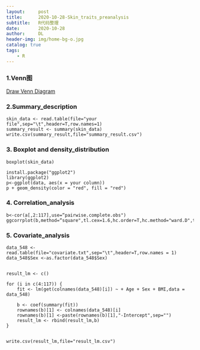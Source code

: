 ```yaml
---
layout:     post
title:      2020-10-28-Skin_traits_preanalysis
subtitle:   R代码整理
date:       2020-10-28
author:     DL
header-img: img/home-bg-o.jpg
catalog: true
tags:
    - R
---
```


### 1.Venn图

[Draw Venn Diagram](http://bioinformatics.psb.ugent.be/webtools/Venn/)

### 2.Summary_description

```
skin_data <- read.table(file="your file",sep="\t",header=T,row.names=1)
summary_result <- summary(skin_data)
write.csv(summary_result,file="summary_result.csv")

```

### 3. Boxplot and density_distribution

```
boxplot(skin_data)

install.package("ggplot2")
library(ggplot2)
p<-ggplot(data, aes(x = your column))
p + geom_density(color = "red", fill = "red")

```

### 4. Correlation_analysis

```
b<-cor(a[,2:117],use=“pairwise.complete.obs")
ggcorrplot(b,method=“square",tl.cex=1.6,hc.order=T,hc.method="ward.D",type="upper",lab=T,lab_size=0.1)
```

### 5. Covariate_analysis

```
data_548 <- read.table(file="covariate.txt",sep="\t",header=T,row.names = 1)
data_548$Sex <-as.factor(data_548$Sex)


result_lm <- c()

for (i in c(4:117)) {
    fit <- lm(get(colnames(data_548)[i]) ~ + Age + Sex + BMI,data = data_548)
    
    b <- coef(summary(fit))
    rownames(b)[1] <- colnames(data_548)[i]
    rownames(b)[1] <-paste(rownames(b)[1],"-Intercept",sep="")
    result_lm <- rbind(result_lm,b)
}


write.csv(result_lm,file="result_lm.csv")

```

